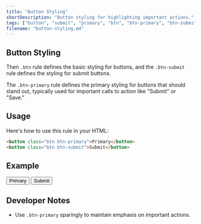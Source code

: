 ```yaml
---
title: "Button Styling"
shortDescription: "Button styling for highlighting important actions."
tags: ["button", "submit", "primary", "btn", "btn-primary", "btn-submit"]
filename: "button-styling.md"
---
```


## Button Styling

Then `.btn` rule defines the basic styling for buttons, and the `.btn-submit` rule defines the styling for submit buttons.

The `.btn-primary` rule defines the primary styling for buttons that should stand out, typically used for important calls to action like "Submit" or "Save."

## Usage

Here's how to use this rule in your HTML:

```html
<button class="btn btn-primary">Primary</button>
<button class="btn btn-submit">Submit</button>
```

## Example

<div class="example-container">
    <button class="btn btn-primary">Primary</button>
    <button class="btn btn-submit">Submit</button>
</div>

## Developer Notes

- Use `.btn-primary` sparingly to maintain emphasis on important actions.
